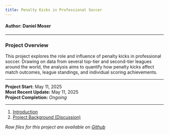 ```yaml
---
title: Penalty Kicks in Professional Soccer
---
```

#### Author: Daniel Moser  

***

### **Project Overview**  
This project explores the role and influence of penalty kicks in professional soccer. Drawing on data from several top-tier and second-tier leagues around the world, the analysis aims to quantify how penalty kicks affect match outcomes, league standings, and individual scoring achievements.

***

**Project Start:** May 11, 2025  
**Most Recent Update:** May 11, 2025  
**Project Completion:** *Ongoing*

***

1. [Introduction](https://rpubs.com/djmwa/pkintroduction)
1. [Project Background (Discussion)](https://rpubs.com/djmwa/pkbackground)

*Raw files for this project are available on [Github](https://github.com/djmwa/penaltykicks)*
